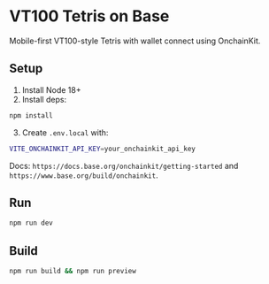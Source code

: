 VT100 Tetris on Base
====================

Mobile-first VT100-style Tetris with wallet connect using OnchainKit.

Setup
-----

1. Install Node 18+
2. Install deps:

```bash
npm install
```

3. Create `.env.local` with:

```bash
VITE_ONCHAINKIT_API_KEY=your_onchainkit_api_key
```

Docs: `https://docs.base.org/onchainkit/getting-started` and `https://www.base.org/build/onchainkit`.

Run
---

```bash
npm run dev
```

Build
-----

```bash
npm run build && npm run preview
```




